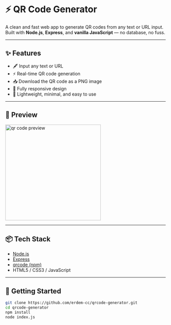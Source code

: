 # ⚡ QR Code Generator

A clean and fast web app to generate QR codes from any text or URL input.  
Built with **Node.js**, **Express**, and **vanilla JavaScript** — no database, no fuss.

---

## ✨ Features

- 🖋️ Input any text or URL
- ⚡ Real-time QR code generation
- 📥 Download the QR code as a PNG image
- 📱 Fully responsive design
- 🧠 Lightweight, minimal, and easy to use

---

## 🧪 Preview

<img src="./public/preview.png" alt="qr code preview" width="300" />

---

## 📦 Tech Stack

- [Node.js](https://nodejs.org/)
- [Express](https://expressjs.com/)
- [qrcode (npm)](https://www.npmjs.com/package/qrcode)
- HTML5 / CSS3 / JavaScript

---

## 🚀 Getting Started

```bash
git clone https://github.com/erdem-cc/qrcode-generator.git
cd qrcode-generator
npm install
node index.js
